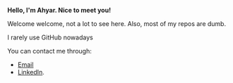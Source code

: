 __Hello, I'm Ahyar. Nice to meet you!__

Welcome welcome, not a lot to see here. Also, most of my repos are dumb.

I rarely use GitHub nowadays

You can contact me through:

+ [Email](mailto:ahyar4y@outlook.com)
+ [LinkedIn](https://www.linkedin.com/in/ahyar4y/).
<!---
ahyar4y/ahyar4y is a ✨ special ✨ repository because its `README.md` (this file) appears on your GitHub profile.
You can click the Preview link to take a look at your changes.
--->
